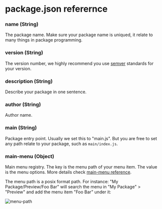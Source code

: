 # package.json referernce

### name (String)

The package name. Make sure your package name is uniqued, it relate to many things in package programming.

### version (String)

The version number, we highly recommend you use [semver](http://semver.org/) standards for your version.

### description (String)

Describe your package in one sentence.

### author (String)

Author name.

### main (String)

Package entry point. Usually we set this to "main.js". But you are free to set any path relate to your package, such as `main/index.js`.

### main-menu (Object)

Main menu registry. The key is the menu path of your menu item. The value is the menu options. More details check [main-menu reference](main-menu-reference.md).

The menu path is a posix format path. For instance: "My Package/Preview/Foo Bar" will search the menu in "My Package" > "Preview" and add the menu item "Foo Bar" under it:

![menu-path](../assets/menu-path.png)
